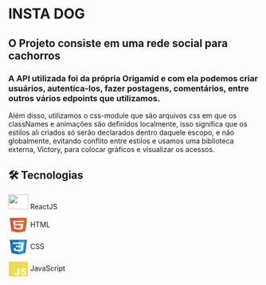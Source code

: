 # INSTA DOG

## O Projeto consiste em uma rede social para cachorros

### A API utilizada foi da própria Origamid e com ela podemos criar usuários, autentica-los, fazer postagens, comentários, entre outros vários edpoints que utilizamos.


Além disso, utilizamos o css-module que são arquivos css em que os classNames e animações são definidos localmente, isso significa que os estilos ali criados só serão declarados dentro daquele escopo, e não globalmente, evitando conflito entre estilos e usamos uma biblioteca externa, Victory, para colocar gráficos e visualizar os acessos.



## 🛠 Tecnologias

 <img src="https://upload.wikimedia.org/wikipedia/commons/thumb/a/a7/React-icon.svg/1200px-React-icon.svg.png" width="40" height="30" /> ReactJS
 
  <img align="center" alt="Celi-HTML" height="30" width="40" src="https://raw.githubusercontent.com/devicons/devicon/master/icons/html5/html5-original.svg"> HTML

 <img align="center" alt="Celi-CSS" height="30" width="40" src="https://raw.githubusercontent.com/devicons/devicon/master/icons/css3/css3-original.svg"> CSS

 <img align="center" alt="Celi-Js" height="30" width="40" src="https://raw.githubusercontent.com/devicons/devicon/master/icons/javascript/javascript-plain.svg"> JavaScript
